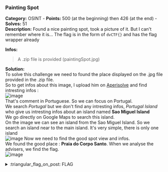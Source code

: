 ### Painting Spot
**Category:** OSINT - **Points:** 500 (at the beginning) then 426 (at the end) - **Solves:** 51  
**Description:** Found a nice painting spot, took a picture of it. But I can't remember where it is... The flag is in the form of `dvCTF{}` and has the flag wrapper already  

**Infos:**    
> A .zip file is provided (paintingSpot.jpg)  

**Solution:**  
To solve this challenge we need to found the place displayed on the .jpg file provided in the .zip file.  
So to get infos about this image, I upload him on [Aperisolve](https://aperisolve.fr/) and find intresting infos :  
![image](https://user-images.githubusercontent.com/91023285/158411538-6c93321f-0639-4c24-9a8a-bc0fc3383eb2.png)  
That's comment in Portuguese. So we can focus on Portugal.  
We search *Portugal* but we don't find any intresting infos, *Portugal Island* who give us intresting infos about an island named **Sao Miguel Island**  
We go directly on Google Maps to search this island.  
On the image we can see an island from the Sao Miguel Island. So we search an island near to the main island. It's very simple, there is only one island  
![image](https://user-images.githubusercontent.com/91023285/158416160-039f92f0-3ccc-492d-9cd9-2c4d326f0e17.png)
Now we need to find the good spot view and infos.  
We found the good place : **Praia do Corpo Santo**. When we analyse the advisers, we find the flag.  
![image](https://user-images.githubusercontent.com/91023285/158417662-b0ef2d0c-6159-4a6c-b32a-e5db921df017.png)


<details>
  <summary>:triangular_flag_on_post: FLAG</summary>

  ```
  dvCTF{g3o_sp0tt3d}
  ```
</details>
